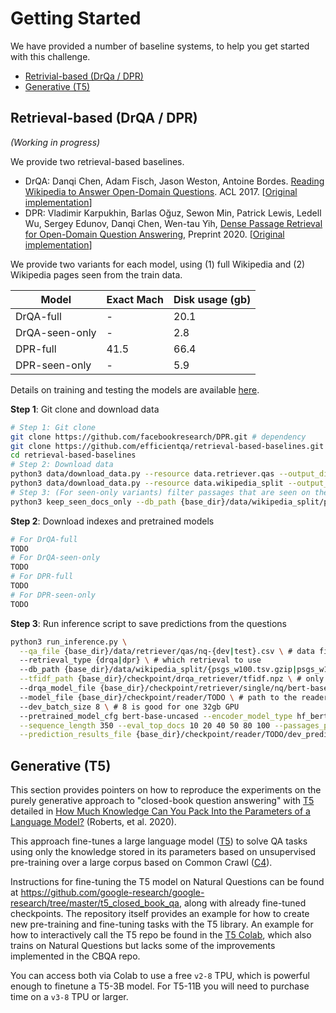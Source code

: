 # Getting Started
We have provided a number of baseline systems, to help you get started with this
challenge.

* [Retrivial-based (DrQa / DPR)](#retrieval-based)
* [Generative (T5)](#generative)


## Retrieval-based (DrQA / DPR) <a name="retrieval-based"></a>

*(Working in progress)*

We provide two retrieval-based baselines.

- DrQA: Danqi Chen, Adam Fisch, Jason Weston, Antoine Bordes. [Reading Wikipedia to Answer Open-Domain Questions](https://arxiv.org/abs/1704.00051). ACL 2017. [[Original implementation](https://github.com/facebookresearch/DrQA)]
- DPR: Vladimir Karpukhin, Barlas Oğuz, Sewon Min, Patrick Lewis, Ledell Wu, Sergey Edunov, Danqi Chen, Wen-tau Yih, [Dense Passage Retrieval for Open-Domain Question Answering](https://arxiv.org/abs/2004.04906), Preprint 2020. [[Original implementation](https://github.com/facebookresearch/DPR)]

We provide two variants for each model, using (1) full Wikipedia and (2) Wikipedia pages seen from the train data.

|Model|Exact Mach|Disk usage (gb)|
|---|---|---|
|DrQA-full|-|20.1|
|DrQA-seen-only|-|2.8|
|DPR-full|41.5|66.4|
|DPR-seen-only|-|5.9|

Details on training and testing the models are available [here](https://github.com/efficientqa/retrieval-based-baselines).

**Step 1**: Git clone and download data

```bash
# Step 1: Git clone
git clone https://github.com/facebookresearch/DPR.git # dependency
git clone https://github.com/efficientqa/retrieval-based-baselines.git # this repo
cd retrieval-based-baselines
# Step 2: Download data
python3 data/download_data.py --resource data.retriever.qas --output_dir {base_dir}
python3 data/download_data.py --resource data.wikipedia_split --output_dir {base_dir} --keep-gzip
# Step 3: (For seen-only variants) filter passages that are seen on the train data
python3 keep_seen_docs_only --db_path {base_dir}/data/wikipedia_split/psgs_w100.tsv.gzip --data_path {base_dir}/data/retriever/qas/nq-train.csv
```
**Step 2**: Download indexes and pretrained models

```bash
# For DrQA-full
TODO
# For DrQA-seen-only
TODO
# For DPR-full
TODO
# For DPR-seen-only
TODO
```

**Step 3**: Run inference script to save predictions from the questions

```bash
python3 run_inference.py \
  --qa_file {base_dir}/data/retriever/qas/nq-{dev|test}.csv \ # data file with questions
  --retrieval_type {drqa|dpr} \ # which retrieval to use
  --db_path {base_dir}/data/wikipedia_split/{psgs_w100.tsv.gzip|psgs_w100_seen_only.tsv.gzip} \
  --tfidf_path {base_dir}/checkpoint/drqa_retriever/tfidf.npz \ # only matters for drqa retrieval
  --drqa_model_file {base_dir}/checkpoint/retriever/single/nq/bert-base-encoder.cp \ # only matters for dpr retrieval
  --model_file {base_dir}/checkpoint/reader/TODO \ # path to the reader checkpoint
  --dev_batch_size 8 \ # 8 is good for one 32gb GPU
  --pretrained_model_cfg bert-base-uncased --encoder_model_type hf_bert --do_lower_case \
  --sequence_length 350 --eval_top_docs 10 20 40 50 80 100 --passages_per_question_predict 100 \
  --prediction_results_file {base_dir}/checkpoint/reader/TODO/dev_predictions.json # path to save predictions
```

## Generative (T5) <a name="generative"></a>

This section provides pointers on how to reproduce the experiments on the purely generative approach to "closed-book question answering" with [T5](https://ai.googleblog.com/2020/02/exploring-transfer-learning-with-t5.html) detailed in [How Much Knowledge Can You Pack Into the Parameters of a Language Model?](https://arxiv.org/abs/2002.08910) (Roberts, et al. 2020).

This approach fine-tunes a large language model ([T5](https://github.com/google-research/text-to-text-transfer-transformer)) to solve QA tasks using only the knowledge stored in its parameters based on unsupervised pre-training over a large corpus based on Common Crawl ([C4](http://tensorflow.org/datasets/catalog/c4)).

Instructions for fine-tuning the T5 model on Natural Questions can be found at https://github.com/google-research/google-research/tree/master/t5_closed_book_qa, along with already fine-tuned checkpoints. The repository itself provides an example for how to create new pre-training and fine-tuning tasks with the T5 library. An example for how to interactively call the T5 repo be found in the [T5 Colab](https://tiny.cc/t5-colab), which also trains on Natural Questions but lacks some of the improvements implemented in the CBQA repo. 

You can access both via Colab to use a free `v2-8` TPU, which is powerful enough to finetune a T5-3B model. For T5-11B you will need to purchase time on a `v3-8` TPU or larger.

